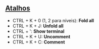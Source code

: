 ## [Atalhos](https://go.microsoft.com/fwlink/?linkid=832145)
- CTRL + K + 0 (1, 2 para níveis): **Fold all**
- CTRL + K + J: **Unfold all**
- CTRL + ': **Show terminal**
- CTRL + K + U: **Uncomment**
- CTRL + K + C: **Comment**